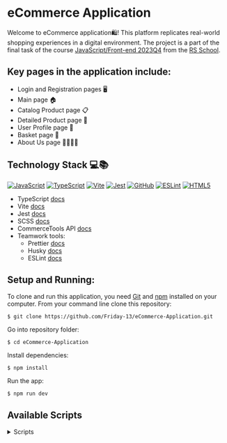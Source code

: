 # eCommerce Application

Welcome to eCommerce application🛍️! This platform replicates real-world shopping experiences in a digital environment.
The project is a part of the final task of the course [JavaScript/Front-end 2023Q4](https://rs.school/courses/javascript-ru) from the [RS School](https://rs.school/).

## Key pages in the application include:

- Login and Registration pages 🖥️
- Main page 🏠
- Catalog Product page 📋
- Detailed Product page 🔎
- User Profile page 👤
- Basket page 🛒
- About Us page 🙋‍♂️🙋‍♀️

## Technology Stack 💻📚

[![JavaScript](https://img.shields.io/badge/javascript-%23323330.svg?style=plastic&logo=javascript&logoColor=%23F7DF1E)](https://img.shields.io/badge/javascript-%23323330.svg?style=plastic&logo=javascript&logoColor=%23F7DF1E) [![TypeScript](https://img.shields.io/badge/typescript-%23007ACC.svg?style=plastic&logo=typescript&logoColor=white)](https://img.shields.io/badge/typescript-%23007ACC.svg?style=plastic&logo=typescript&logoColor=white) [![Vite](https://img.shields.io/badge/vite-%23646CFF.svg?style=plastic&logo=vite&logoColor=white)](https://img.shields.io/badge/vite-%23646CFF.svg?style=plastic&logo=vite&logoColor=white) [![Jest](https://img.shields.io/badge/-jest-%23C21325?style=plastic&logo=jest&logoColor=white)](https://img.shields.io/badge/-jest-%23C21325?style=plastic&logo=jest&logoColor=white) [![GitHub](https://img.shields.io/badge/github-%23121011.svg?style=plastic&logo=github&logoColor=white)](https://img.shields.io/badge/github-%23121011.svg?style=plastic&logo=github&logoColor=white) [![ESLint](https://img.shields.io/badge/ESLint-4B3263?style=plastic&logo=eslint&logoColor=white)](https://img.shields.io/badge/ESLint-4B3263?style=plastic&logo=eslint&logoColor=white) [![HTML5](https://img.shields.io/badge/html5-%23E34F26.svg?style=plastic&logo=html5&logoColor=white)](https://img.shields.io/badge/html5-%23E34F26.svg?style=plastic&logo=html5&logoColor=white)

- TypeScript [docs](https://www.typescriptlang.org/docs/handbook/typescript-from-scratch.html)
- Vite [docs](https://main--vitejs.netlify.app/guide/)
- Jest [docs](https://jestjs.io/docs/getting-started)
- SCSS [docs](https://sass-lang.com/documentation/)
- CommerceTools API [docs](https://docs.commercetools.com/api/general-concepts)
- Teamwork tools:
  - Prettier [docs](https://prettier.io/docs/en/)
  - Husky [docs](https://typicode.github.io/husky/)
  - ESLint [docs](https://eslint.org/docs/latest/use/core-concepts)

## Setup and Running:

To clone and run this application, you need [Git](https://git-scm.com/) and [npm](https://www.npmjs.com/) installed on your computer. From your command line clone this repository:

```
$ git clone https://github.com/Friday-13/eCommerce-Application.git
```

Go into repository folder:

```
$ cd eCommerce-Application
```

Install dependencies:

```
$ npm install
```

Run the app:

```
$ npm run dev
```

## Available Scripts

<details><summary>Scripts</summary>

- To start a local development server:

  npm run dev

- To generate a distribution-ready version of the project in the dist directory:

  npm run build

- To start a local web server that serves the built solution from the dist directory for previewing:

  npm run preview

- To deploy the project at GitHub Pages:

  npm run build && npx gh-pages -d dist -b gh-pages

- To run a JavaScript linter and catch potential issues early in the development process via ESLint:

  npm run lint:js

- To fix linting issues in JavaScript and TypeScript files:

  npm run lint:js:fix

- To ensure CSS and SCSS code maintains consistency across the stylesheets:

  npm run lint:css

- To fix linting issues in CSS and SCSS codebase:

  npm run lint:css:fix

- To ensure consistent code style and formatting across the project files via Prettier:

  npm run format

- To run the test suite using Jest. Jest executes the project's test cases and provides the test results:

  npm run jest:test

- To run Commitizen (cz) for creating structured and standardized commit messages:

  npm run commit

</details>
